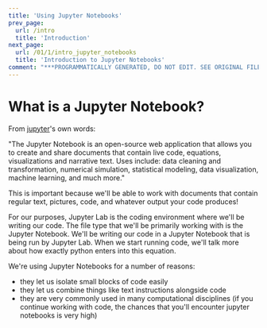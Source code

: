 ```yaml
---
title: 'Using Jupyter Notebooks'
prev_page:
  url: /intro
  title: 'Introduction'
next_page:
  url: /01/1/intro_jupyter_notebooks
  title: 'Introduction to Jupyter Notebooks'
comment: "***PROGRAMMATICALLY GENERATED, DO NOT EDIT. SEE ORIGINAL FILES IN /content***"
---
```

What is a Jupyter Notebook?
=======================

From [jupyter](https://jupyter.org/)'s own words:

"The Jupyter Notebook is an open-source web application that allows you to create and share documents that contain live code, equations, visualizations and narrative text. Uses include: data cleaning and transformation, numerical simulation, statistical modeling, data visualization, machine learning, and much more."

This is important because we'll be able to work with documents that contain regular text, pictures, code, and whatever output your code produces!

For our purposes, Jupyter Lab is the coding environment where we'll be writing  our code. The file type that we'll be primarily working with is the Jupyter Notebook. We'll be writing our code in a Jupyter Notebook that is being run by Jupyter Lab. When we start running code, we'll talk more about how exactly python enters into this equation.

We're using Jupyter Notebooks for a number of reasons:
- they let us isolate small blocks of code easily
- they let us combine things like text instructions alongside code
- they are very commonly used in many computational disciplines (if you continue working with code, the chances that you'll encounter jupyter notebooks is very high)

